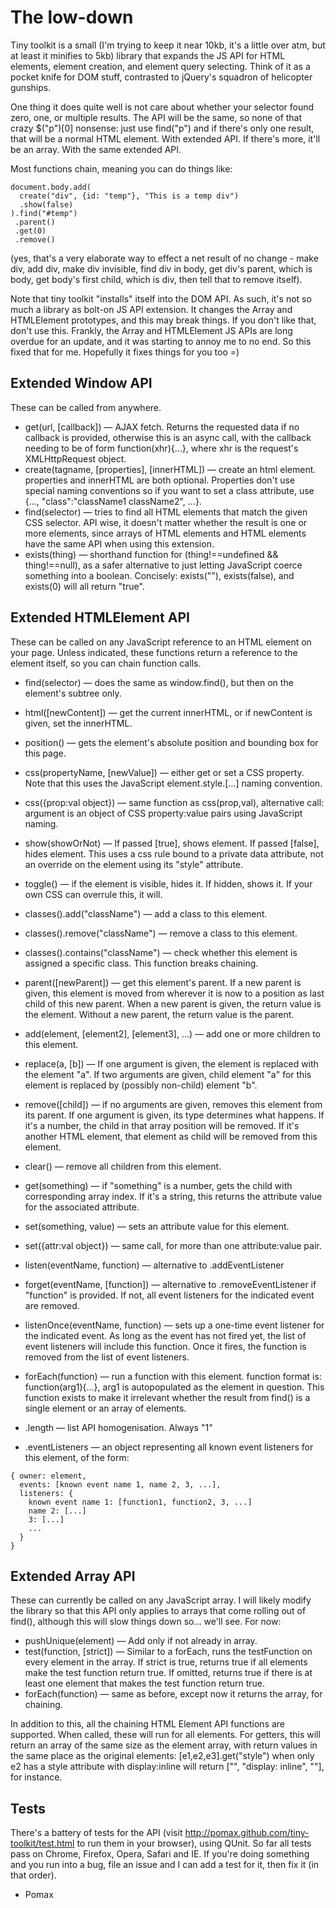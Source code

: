 The low-down
============

Tiny toolkit is a small (I'm trying to keep it near 10kb, it's a little over atm, but at least it minifies to 5kb) library that expands the JS API for HTML elements, element creation, and element query selecting. Think of it as a pocket knife for DOM stuff, contrasted to jQuery's squadron of helicopter gunships.

One thing it does quite well is not care about whether your selector found zero, one, or multiple results. The API will be the same, so none of that crazy $("p")[0] nonsense: just use find("p") and if there's only one result, that will be a normal HTML element. With extended API. If there's more, it'll be an array. With the same extended API.

Most functions chain, meaning you can do things like:

    document.body.add(
      create("div", {id: "temp"}, "This is a temp div")
      .show(false)
    ).find("#temp")
     .parent()
     .get(0)
     .remove()

(yes, that's a very elaborate way to effect a net result of no change - make div, add div, make div invisible, find div in body, get div's parent, which is body, get body's first child, which is div, then tell that to remove itself).

Note that tiny toolkit "installs" itself into the DOM API. As such, it's not so much a library as bolt-on JS API extension. It changes the Array and HTMLElement prototypes, and this may break things. If you don't like that, don't use this. Frankly, the Array and HTMLElement JS APIs are long overdue for an update, and it was starting to annoy me to no end. So this fixed that for me. Hopefully it fixes things for you too =)

Extended Window API
-------------------

These can be called from anywhere.

* get(url, [callback]) — AJAX fetch. Returns the requested data if no callback is provided, otherwise this is an async call, with the callback needing to be of form function(xhr){...}, where xhr is the request's XMLHttpRequest object.
* create(tagname, [properties], [innerHTML]) — create an html element. properties and innerHTML are both optional. Properties don't use special naming conventions so if you want to set a class attribute, use {..., "class":"className1 className2", ...}.
* find(selector) — tries to find all HTML elements that match the given CSS selector. API wise, it doesn't matter whether the result is one or more elements, since arrays of HTML elements and HTML elements have the same API when using this extension.
* exists(thing) — shorthand function for (thing!==undefined && thing!==null), as a safer alternative to just letting JavaScript coerce something into a boolean. Concisely: exists(""), exists(false), and exists(0) will all return "true".

Extended HTMLElement API
------------------------

These can be called on any JavaScript reference to an HTML element on your page. Unless indicated, these functions return a reference to the element itself, so you can chain function calls.

* find(selector) — does the same as window.find(), but then on the element's subtree only.
* html([newContent]) — get the current innerHTML, or if newContent is given, set the innerHTML.
* position() — gets the element's absolute position and bounding box for this page.
* css(propertyName, [newValue]) — either get or set a CSS property. Note that this uses the JavaScript element.style.[...] naming convention.
* css({prop:val object}) — same function as css(prop,val), alternative call: argument is an object of CSS property:value pairs using JavaScript naming.
* show(showOrNot) — If passed [true], shows element. If passed [false], hides element. This uses a css rule bound to a private data attribute, not an override on the element using its "style" attribute.
* toggle() — if the element is visible, hides it. If hidden, shows it. If your own CSS can overrule this, it will.
* classes().add("className") — add a class to this element.
* classes().remove("className") — remove a class to this element.
* classes().contains("className") — check whether this element is assigned a specific class. This function breaks chaining.

* parent([newParent]) — get this element's parent. If a new parent is given, this element is moved from wherever it is now to a position as last child of this new parent. When a new parent is given, the return value is the element. Without a new parent, the return value is the parent.
* add(element, [element2], [element3], ...) — add one or more children to this element.
* replace(a, [b]) — If one argument is given, the element is replaced with the element "a". If two arguments are given, child element "a" for this element is replaced by (possibly non-child) element "b".
* remove([child]) — if no arguments are given, removes this element from its parent. If one argument is given, its type determines what happens. If it's a number, the child in that array position will be removed. If it's another HTML element, that element as child will be removed from this element.
* clear() — remove all children from this element.

* get(something) — if "something" is a number, gets the child with corresponding array index. If it's a string, this returns the attribute value for the associated attribute.
* set(something, value) — sets an attribute value for this element.
* set({attr:val object}) — same call, for more than one attribute:value pair.

* listen(eventName, function) — alternative to .addEventListener
* forget(eventName, [function]) — alternative to .removeEventListener if "function" is provided. If not, all event listeners for the indicated event are removed.
* listenOnce(eventName, function) — sets up a one-time event listener for the indicated event. As long as the event has not fired yet, the list of event listeners will include this function. Once it fires, the function is removed from the list of event listeners.
* forEach(function) — run a function with this element. function format is: function(arg1){...}, arg1 is autopopulated as the element in question. This function exists to make it irrelevant whether the result from find() is a single element or an array of elements.

* .length — list API homogenisation. Always "1"
* .eventListeners — an object representing all known event listeners for this element, of the form:

```
{ owner: element,
  events: [known event name 1, name 2, 3, ...],
  listeners: {
    known event name 1: [function1, function2, 3, ...]
    name 2: [...]
    3: [...]
    ...
  }
}
```

Extended Array API
------------------

These can currently be called on any JavaScript array. I will likely modify the library so that this API only applies to arrays that come rolling out of find(), although this will slow things down so... we'll see. For now:

* pushUnique(element) — Add only if not already in array.
* test(function, [strict]) — Similar to a forEach, runs the testFunction on every element in the array. If strict is true, returns true if all elements make the test function return true. If omitted, returns true if there is at least one element that makes the test function return true.
* forEach(function) — same as before, except now it returns the array, for chaining.

In addition to this, all the chaining HTML Element API functions are supported. When called, these will run for all elements. For getters, this will return an array of the same size as the element array, with return values in the same place as the original elements: [e1,e2,e3].get("style") when only e2 has a style attribute with display:inline will return ["", "display: inline", ""], for instance.

Tests
-----

There's a battery of tests for the API (visit http://pomax.github.com/tiny-toolkit/test.html to run them in your browser), using QUnit. So far all tests pass on Chrome, Firefox, Opera, Safari and IE. If you're doing something and you run into a bug, file an issue and I can add a test for it, then fix it (in that order).

- Pomax